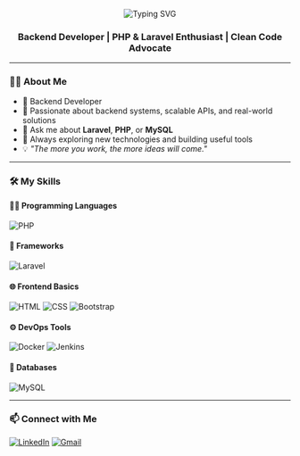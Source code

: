<p align="center">
  <img src="https://readme-typing-svg.herokuapp.com?font=Fira+Code&size=28&pause=1000&center=true&vCenter=true&width=500&lines=Hi+%F0%9F%91%8B%2C+I'm+Abdelaziz+Hamed;Backend+Developer+%7C+Laravel+%7C+PHP+%7C+CI%2FCD" alt="Typing SVG" />
</p>

<h3 align="center">Backend Developer | PHP & Laravel Enthusiast | Clean Code Advocate</h3>

---

### 👨‍💻 About Me
- 💼 Backend Developer  
- 🚀 Passionate about backend systems, scalable APIs, and real-world solutions  
- 💬 Ask me about **Laravel**, **PHP**, or **MySQL**  
- 🧠 Always exploring new technologies and building useful tools  
- 💡 _"The more you work, the more ideas will come."_

---

### 🛠 My Skills

#### 👨‍💻 Programming Languages
![PHP](https://img.shields.io/badge/php-8892BF?style=for-the-badge&logo=php&logoColor=white)

#### 🚀 Frameworks
![Laravel](https://img.shields.io/badge/laravel-F05340?style=for-the-badge&logo=laravel&logoColor=white)

#### 🌐 Frontend Basics
![HTML](https://img.shields.io/badge/html5-e34c26?style=for-the-badge&logo=html5&logoColor=white)
![CSS](https://img.shields.io/badge/css3-1572B6?style=for-the-badge&logo=css3&logoColor=white)
![Bootstrap](https://img.shields.io/badge/bootstrap-563D7C?style=for-the-badge&logo=bootstrap&logoColor=white)

#### ⚙️ DevOps Tools
![Docker](https://img.shields.io/badge/docker-2496ED?style=for-the-badge&logo=docker&logoColor=white)
![Jenkins](https://img.shields.io/badge/jenkins-d24939?style=for-the-badge&logo=jenkins&logoColor=white)

#### 🧠 Databases
![MySQL](https://img.shields.io/badge/mysql-00758f?style=for-the-badge&logo=mysql&logoColor=white)

---

### 📫 Connect with Me
[![LinkedIn](https://img.shields.io/badge/LinkedIn-blue?style=for-the-badge&logo=linkedin&logoColor=white)](https://www.linkedin.com/in/abdelaziz-hamed-74a36022a/)
[![Gmail](https://img.shields.io/badge/Gmail-red?style=for-the-badge&logo=gmail&logoColor=white)](mailto:abdelaziz.ibrahimhamed@gmail.com)
